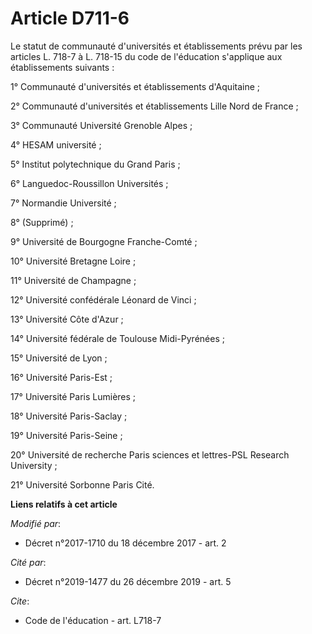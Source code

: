 # Article D711-6

Le statut de communauté d'universités et établissements prévu par les articles L. 718-7 à L. 718-15 du code de l'éducation
s'applique aux établissements suivants :

1° Communauté d'universités et établissements d'Aquitaine ;

2° Communauté d'universités et établissements Lille Nord de France ;

3° Communauté Université Grenoble Alpes ;

4° HESAM université ;

5° Institut polytechnique du Grand Paris ;

6° Languedoc-Roussillon Universités ;

7° Normandie Université ;

8° (Supprimé) ;

9° Université de Bourgogne Franche-Comté ;

10° Université Bretagne Loire ;

11° Université de Champagne ;

12° Université confédérale Léonard de Vinci ;

13° Université Côte d'Azur ;

14° Université fédérale de Toulouse Midi-Pyrénées ;

15° Université de Lyon ;

16° Université Paris-Est ;

17° Université Paris Lumières ;

18° Université Paris-Saclay ;

19° Université Paris-Seine ;

20° Université de recherche Paris sciences et lettres-PSL Research University ;

21° Université Sorbonne Paris Cité.

**Liens relatifs à cet article**

_Modifié par_:

  - Décret n°2017-1710 du 18 décembre 2017 - art. 2

_Cité par_:

  - Décret n°2019-1477 du 26 décembre 2019 - art. 5

_Cite_:

  - Code de l'éducation - art. L718-7
